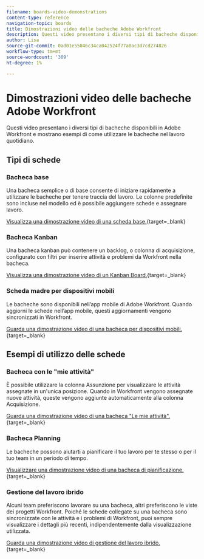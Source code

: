 ```yaml
---
filename: boards-video-demonstrations
content-type: reference
navigation-topic: boards
title: Dimostrazioni video delle bacheche Adobe Workfront
description: Questi video presentano i diversi tipi di bacheche disponibili in Adobe Workfront e mostrano esempi di come utilizzare le bacheche nel lavoro quotidiano.
author: Lisa
source-git-commit: 0ad01e55046c34ca042524f77a0ac3d7cd274826
workflow-type: tm+mt
source-wordcount: '309'
ht-degree: 1%

---
```


# Dimostrazioni video delle bacheche Adobe Workfront

Questi video presentano i diversi tipi di bacheche disponibili in Adobe Workfront e mostrano esempi di come utilizzare le bacheche nel lavoro quotidiano.

## Tipi di schede

### Bacheca base

Una bacheca semplice o di base consente di iniziare rapidamente a utilizzare le bacheche per tenere traccia del lavoro. Le colonne predefinite sono incluse nel modello ed è possibile aggiungere schede e assegnare lavoro.

[Visualizza una dimostrazione video di una scheda base.](https://video.tv.adobe.com/v/3416382/){target=_blank}

### Bacheca Kanban

Una bacheca kanban può contenere un backlog, o colonna di acquisizione, configurato con filtri per inserire attività e problemi da Workfront nella bacheca.

[Visualizza una dimostrazione video di un Kanban Board.](https://video.tv.adobe.com/v/3416383/){target=_blank}

### Scheda madre per dispositivi mobili

Le bacheche sono disponibili nell’app mobile di Adobe Workfront. Quando aggiorni le schede nell’app mobile, questi aggiornamenti vengono sincronizzati in Workfront.

[Guarda una dimostrazione video di una bacheca per dispositivi mobili.](https://video.tv.adobe.com/v/3416379/){target=_blank}

## Esempi di utilizzo delle schede

### Bacheca con le &quot;mie attività&quot;

È possibile utilizzare la colonna Assunzione per visualizzare le attività assegnate in un&#39;unica posizione. Quando in Workfront vengono assegnate nuove attività, queste vengono aggiunte automaticamente alla colonna Acquisizione.

[Guarda una dimostrazione video di una bacheca &quot;Le mie attività&quot;.](https://video.tv.adobe.com/v/3416378/){target=_blank}

### Bacheca Planning

Le bacheche possono aiutarti a pianificare il tuo lavoro per te stesso o per il tuo team in un periodo di tempo.

[Visualizzare una dimostrazione video di una bacheca di pianificazione.](https://video.tv.adobe.com/v/3416380/){target=_blank}

### Gestione del lavoro ibrido

Alcuni team preferiscono lavorare su una bacheca, altri preferiscono le viste dei progetti Workfront. Poiché le schede collegate su una bacheca sono sincronizzate con le attività e i problemi di Workfront, puoi sempre visualizzare i dettagli più recenti, indipendentemente dalla visualizzazione utilizzata.

[Guarda una dimostrazione video di gestione del lavoro ibrido.](https://video.tv.adobe.com/v/3416381/){target=_blank}
